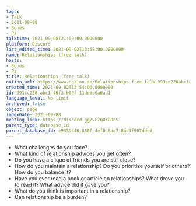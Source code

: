 ```yaml
---
tags:
- Talk
- 2021-09-08
- Bones
- Pi
talktime: 2021-09-08T21:00:00.0000000
platform: Discord
last_edited_time: 2021-09-02T13:58:00.0000000
name: Relationships (free talk)
hosts:
- Bones
- Pi
title: Relationships (free talk)
notion_url: https://www.notion.so/Relationships-free-talk-991cc228abc146f3b08f11dedd6a6ad1
created_time: 2021-09-02T13:54:00.0000000
id: 991cc228-abc1-46f3-b08f-11dedd6a6ad1
language_level: No limit
archived: false
object: page
indexDate: 2021-09-08
meeting_link: https://discord.gg/vE7QUXGDnS
parent_type: database_id
parent_database_id: e9339446-880f-4ef0-8ad7-8ad1f507dded
---
```



   - What challenges do you face?
   - What kind of relationship advices you get often?
   - Do you have a clique of friends you are still close?
   - How do you maintain a relationship? Do you prioritize yourself or others? How do you balance it?
   - Have you ever read a book or article on relationships? What drove you to read it? What advice did it gave you?
   - What do you think is important in a relationship?
   - Can relationship be a burden?










